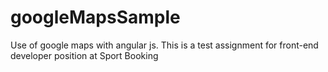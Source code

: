 googleMapsSample
================

Use of google maps with angular js. This is a test assignment for front-end developer position at Sport Booking

